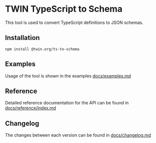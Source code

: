 # TWIN TypeScript to Schema

This tool is used to convert TypeScript definitions to JSON schemas.

## Installation

```shell
npm install @twin.org/ts-to-schema
```

## Examples

Usage of the tool is shown in the examples [docs/examples.md](docs/examples.md)

## Reference

Detailed reference documentation for the API can be found in [docs/reference/index.md](docs/reference/index.md)

## Changelog

The changes between each version can be found in [docs/changelog.md](docs/changelog.md)
